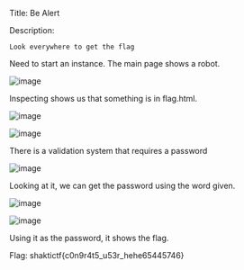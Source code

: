 Title: Be Alert

Description:
```
Look everywhere to get the flag
```

Need to start an instance. The main page shows a robot. 

![image](https://user-images.githubusercontent.com/63996033/206859116-d312517c-169c-4120-bc89-3539be3cd1fe.png)

Inspecting shows us that something is in flag.html.

![image](https://user-images.githubusercontent.com/63996033/206859161-b948fb3e-19d8-45f0-bb34-b372e0d469fc.png)

![image](https://user-images.githubusercontent.com/63996033/206859174-35d81f0f-4511-49c5-a4a4-e2b286a17805.png)

There is a validation system that requires a password

![image](https://user-images.githubusercontent.com/63996033/206859268-88bba753-9d3e-4287-aa65-d9e059eee1e0.png)

Looking at it, we can get the password using the word given.

![image](https://user-images.githubusercontent.com/63996033/206859279-7f4622b8-f4b1-4f10-82c6-c8de6f683083.png)

![image](https://user-images.githubusercontent.com/63996033/206859291-5b7bef25-3854-4d6e-aad7-2261b7ae4f62.png)

Using it as the password, it shows the flag.

Flag: shaktictf{c0n9r4t5_u53r_hehe65445746}
